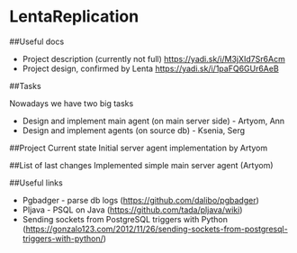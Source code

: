 # LentaReplication

##Useful docs
- Project description (currently not full) https://yadi.sk/i/M3jXId7Sr6Acm
- Project design, confirmed by Lenta https://yadi.sk/i/1paFQ6GUr6AeB

##Tasks

Nowadays we have two big tasks
- Design and implement main agent (on main server side) - Artyom, Ann
- Design and implement agents (on source db) - Ksenia, Serg

##Project Current state
Initial server agent implementation by Artyom

##List of last changes
Implemented simple main server agent (Artyom)

##Useful links
- Pgbadger - parse db logs (https://github.com/dalibo/pgbadger)
- Pljava - PSQL on Java (https://github.com/tada/pljava/wiki)
- Sending sockets from PostgreSQL triggers with Python (https://gonzalo123.com/2012/11/26/sending-sockets-from-postgresql-triggers-with-python/)
